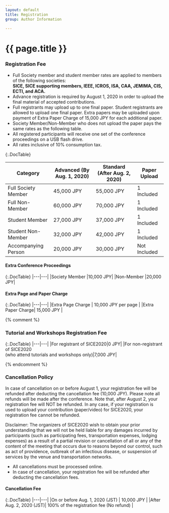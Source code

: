 ```yaml
---
layout: default
title: Registration
group: Author Information

---
```


# {{ page.title }}

### Registration Fee

- Full Society member and student member rates are applied to members of the following societies: <br><b>SICE, SICE supporting members, IEEE, ICROS, ISA, CAA, JEMIMA, CIS, ECTI, and ACA.</b>
- Advance registration is required by August 1, 2020 in order to upload the final material of accepted contributions.
- Full registrants may upload up to one final paper. Student registrants are allowed to upload one final paper. Extra papers may be uploaded upon payment of Extra Paper Charge of 15,000 JPY for each additional paper. 
- Society Member/Non-Member who does not upload the paper pays the same rates as the following table.
- All registered participants will receive one set of the conference proceedings on a USB flash drive.
- All rates inclusive of 10% consumption tax.

{:.DocTable}

|Category           |Advanced (By Aug. 1, 2020)|Standard (After Aug. 2, 2020)|Paper Upload|
|----|----|----|----|
|Full Society Member|45,000 JPY|55,000 JPY|1 Included|
|Full Non-Member|60,000 JPY|70,000 JPY|1 Included|
|Student Member|27,000 JPY|37,000 JPY|1 Included|
|Student Non-Member|32,000 JPY|42,000 JPY|1 Included|
|Accompanying Person|20,000 JPY|30,000 JPY|Not Included|

#### Extra Conference Proceedings

{:.DocTable}
|---|---|
|Society Member |10,000 JPY|
|Non-Member     |20,000 JPY|


#### Extra Page and Paper Charge 

{:.DocTable}
|---|---|
|Extra Page Charge | 10,000 JPY per page |
|Extra Paper Charge| 15,000 JPY |

{% comment %}
### Tutorial and Workshops Registration Fee

{:.DocTable}
|---|---|
|For registrant of SICE2020|0 JPY|
|For non-registrant of SICE2020 <br>(who attend tutorials and workshops only)|7,000 JPY|

{% endcomment %}

### Cancellation Policy

In case of cancellation on or before August 1, your registration fee will be refunded after deducting the cancellation fee (10,000 JPY). Please note all refunds will be made after the conference. Note that, after August 2, your registration fee will NOT be refunded. In any case, if your registration is used to upload your contribution (paper/video) for SICE2020, your registration fee cannot be refunded.

Disclaimer: The organizers of SICE2020 wish to obtain your prior understanding that we will not be held liable for any damages incurred by participants (such as participating fees, transportation expenses, lodging expenses) as a result of a partial revision or cancellation of all or any of the content of the meeting that occurs due to reasons beyond our control, such as act of providence, outbreak of an infectious disease, or suspension of services by the venue and transportation networks.

- All cancellations must be processed online.
- In case of cancellation, your registration fee will be refunded after deducting the cancellation fees. 

#### Cancellation Fee 

{:.DocTable}
|---|---|
|On or before Aug. 1, 2020 (JST) | 10,000 JPY |
|After Aug. 2, 2020 (JST)| 100% of the registration fee (No refund) |

